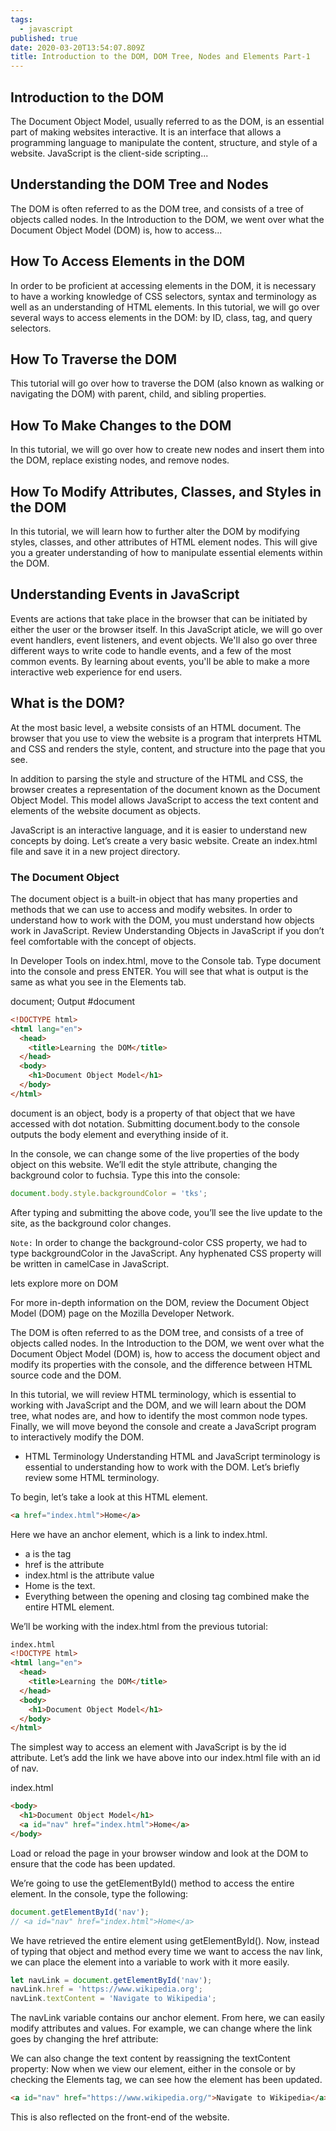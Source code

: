 ```yaml
---
tags:
  - javascript
published: true
date: 2020-03-20T13:54:07.809Z
title: Introduction to the DOM, DOM Tree, Nodes and Elements Part-1
---
```



Introduction to the DOM
-----------------------
The Document Object Model, usually referred to as the DOM, is an essential part of making websites interactive. It is an interface that allows a programming language to manipulate the content, structure, and style of a website. JavaScript is the client-side scripting...

Understanding the DOM Tree and Nodes
------------------------------------
The DOM is often referred to as the DOM tree, and consists of a tree of objects called nodes. In the Introduction to the DOM, we went over what the Document Object Model (DOM) is, how to access...

How To Access Elements in the DOM
---------------------------------
In order to be proficient at accessing elements in the DOM, it is necessary to have a working knowledge of CSS selectors, syntax and terminology as well as an understanding of HTML elements. In this tutorial, we will go over several ways to access elements in the DOM: by ID, class, tag, and query selectors.

How To Traverse the DOM
----------------------
This tutorial will go over how to traverse the DOM (also known as walking or navigating the DOM) with parent, child, and sibling properties.

How To Make Changes to the DOM
------------------------------
In this tutorial, we will go over how to create new nodes and insert them into the DOM, replace existing nodes, and remove nodes.

How To Modify Attributes, Classes, and Styles in the DOM
---------------------------------------------------------
In this tutorial, we will learn how to further alter the DOM by modifying styles, classes, and other attributes of HTML element nodes. This will give you a greater understanding of how to manipulate essential elements within the DOM.

Understanding Events in JavaScript
----------------------------------
Events are actions that take place in the browser that can be initiated by either the user or the browser itself. In this JavaScript aticle, we will go over event handlers, event listeners, and event objects. We'll also go over three different ways to write code to handle events, and a few of the most common events. By learning about events, you'll be able to make a more interactive web experience for end users.

What is the DOM?
---------------

At the most basic level, a website consists of an HTML document. The browser that you use to view the website is a program that interprets HTML and CSS and renders the style, content, and structure into the page that you see.

In addition to parsing the style and structure of the HTML and CSS, the browser creates a representation of the document known as the Document Object Model. This model allows JavaScript to access the text content and elements of the website document as objects.

JavaScript is an interactive language, and it is easier to understand new concepts by doing. Let’s create a very basic website. Create an index.html file and save it in a new project directory.

### The Document Object
The document object is a built-in object that has many properties and methods that we can use to access and modify websites. In order to understand how to work with the DOM, you must understand how objects work in JavaScript. Review Understanding Objects in JavaScript if you don’t feel comfortable with the concept of objects.

In Developer Tools on index.html, move to the Console tab. Type document into the console and press ENTER. You will see that what is output is the same as what you see in the Elements tab.

document;
Output
#document
```html
<!DOCTYPE html>
<html lang="en">
  <head>
    <title>Learning the DOM</title>
  </head>
  <body>
    <h1>Document Object Model</h1>
  </body>
</html>
```

document is an object, body is a property of that object that we have accessed with dot notation. Submitting document.body to the console outputs the body element and everything inside of it.

In the console, we can change some of the live properties of the body object on this website. We’ll edit the style attribute, changing the background color to fuchsia. Type this into the console:
```javascript
document.body.style.backgroundColor = 'tks';
```
After typing and submitting the above code, you’ll see the live update to the site, as the background color changes.

``Note:`` In order to change the background-color CSS property, we had to type backgroundColor in the JavaScript. Any hyphenated CSS property will be written in camelCase in JavaScript.

lets explore more on DOM 

For more in-depth information on the DOM, review the Document Object Model (DOM) page on the Mozilla Developer Network.

The DOM is often referred to as the DOM tree, and consists of a tree of objects called nodes. In the Introduction to the DOM, we went over what the Document Object Model (DOM) is, how to access the document object and modify its properties with the console, and the difference between HTML source code and the DOM.

In this tutorial, we will review HTML terminology, which is essential to working with JavaScript and the DOM, and we will learn about the DOM tree, what nodes are, and how to identify the most common node types. Finally, we will move beyond the console and create a JavaScript program to interactively modify the DOM.

- HTML Terminology
Understanding HTML and JavaScript terminology is essential to understanding how to work with the DOM. Let’s briefly review some HTML terminology.

To begin, let’s take a look at this HTML element.
```html
<a href="index.html">Home</a>
```
Here we have an anchor element, which is a link to index.html.

- a is the tag
- href is the attribute
- index.html is the attribute value
- Home is the text.
- Everything between the opening and closing tag combined make the entire HTML element.

We’ll be working with the index.html from the previous tutorial:
```html
index.html
<!DOCTYPE html>
<html lang="en">
  <head>
    <title>Learning the DOM</title>
  </head>
  <body>
    <h1>Document Object Model</h1>
  </body>
</html>
```
The simplest way to access an element with JavaScript is by the id attribute. Let’s add the link we have above into our index.html file with an id of nav.

index.html
```html
<body>
  <h1>Document Object Model</h1>
  <a id="nav" href="index.html">Home</a>
</body>
```
Load or reload the page in your browser window and look at the DOM to ensure that the code has been updated.

We’re going to use the getElementById() method to access the entire element. In the console, type the following:
```javascript
document.getElementById('nav');
// <a id="nav" href="index.html">Home</a>
```
We have retrieved the entire element using getElementById(). Now, instead of typing that object and method every time we want to access the nav link, we can place the element into a variable to work with it more easily.
```javascript
let navLink = document.getElementById('nav');
navLink.href = 'https://www.wikipedia.org';
navLink.textContent = 'Navigate to Wikipedia';
```
The navLink variable contains our anchor element. From here, we can easily modify attributes and values. For example, we can change where the link goes by changing the href attribute:

We can also change the text content by reassigning the textContent property:
Now when we view our element, either in the console or by checking the Elements tag, we can see how the element has been updated.
```html
<a id="nav" href="https://www.wikipedia.org/">Navigate to Wikipedia</a>
```
This is also reflected on the front-end of the website.